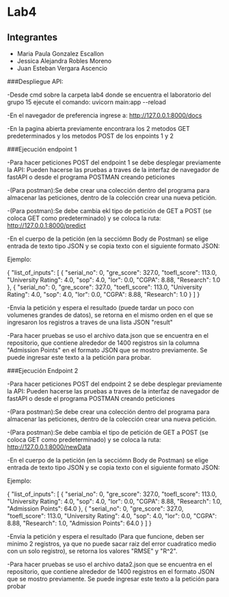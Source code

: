 # Lab4
## Integrantes

* Maria Paula Gonzalez Escallon 
* Jessica Alejandra Robles Moreno
* Juan Esteban Vergara Ascencio

###Despliegue API:

-Desde cmd sobre la carpeta lab4 donde se encuentra el laboratorio del grupo 15 ejecute el comando: uvicorn main:app --reload

-En el navegador de preferencia ingrese a: http://127.0.0.1:8000/docs

-En la pagina abierta previamente encontrara los 2 metodos GET predeterminados y los metodos POST de los enpoints 1 y 2

###Ejecución endpoint 1

-Para hacer peticiones POST del endpoint 1 se debe desplegar previamente la API: Pueden hacerse las pruebas a traves de la interfaz de navegador de fastAPI o desde el programa POSTMAN creando peticiones

-(Para postman):Se debe crear una colección dentro del programa para almacenar las peticiones, dentro de la colección crear una nueva petición.

-(Para postman):Se debe cambia ekl tipo de petición de GET a POST (se coloca GET como predeterminado) y se coloca la ruta: http://127.0.0.1:8000/predict

-En el cuerpo de la petición (en la secciómn Body de Postman) se elige entrada de texto tipo JSON y se copia texto con el siguiente formato JSON:

Ejemplo:

{
    "list_of_inputs": [
        {
            "serial_no": 0,
            "gre_score": 327.0,
            "toefl_score": 113.0,
            "University Rating": 4.0,
            "sop": 4.0,
            "lor": 0.0,
            "CGPA": 8.88,
            "Research": 1.0
        },
        {
            "serial_no": 0,
            "gre_score": 327.0,
            "toefl_score": 113.0,
            "University Rating": 4.0,
            "sop": 4.0,
            "lor": 0.0,
            "CGPA": 8.88,
            "Research": 1.0
        }
    ]
}

-Envia la petición y espera el resultado (puede tardar un poco con volumenes grandes de datos), se retorna en el mismo orden en el que se ingresaron los registros a traves de una lista JSON "result"

-Para hacer pruebas se uso el archivo data.json que se encuentra en el repositorio, que contiene alrededor de 1400 registros sin la columna "Admission Points" en el formato JSON que se mostro previamente. Se puede ingresar este texto a la petición para probar. 

###Ejecución Endpoint 2

-Para hacer peticiones POST del endpoint 2 se debe desplegar previamente la API: Pueden hacerse las pruebas a traves de la interfaz de navegador de fastAPI o desde el programa POSTMAN creando peticiones

-(Para postman):Se debe crear una colección dentro del programa para almacenar las peticiones, dentro de la colección crear una nueva petición.

-(Para postman):Se debe cambia el tipo de petición de GET a POST (se coloca GET como predeterminado) y se coloca la ruta: http://127.0.0.1:8000/newData

-En el cuerpo de la petición (en la secciómn Body de Postman) se elige entrada de texto tipo JSON y se copia texto con el siguiente formato JSON:

Ejemplo:

{
    "list_of_inputs": [
        {
            "serial_no": 0,
            "gre_score": 327.0,
            "toefl_score": 113.0,
            "University Rating": 4.0,
            "sop": 4.0,
            "lor": 0.0,
            "CGPA": 8.88,
            "Research": 1.0,
            "Admission Points": 64.0
        },
        {
            "serial_no": 0,
            "gre_score": 327.0,
            "toefl_score": 113.0,
            "University Rating": 4.0,
            "sop": 4.0,
            "lor": 0.0,
            "CGPA": 8.88,
            "Research": 1.0,
            "Admission Points": 64.0
        }
    ]
}

-Envia la petición y espera el resultado (Para que funcione, deben ser minimo 2 registros, ya que no puede sacar raiz del error cuadratico medio con un solo registro), se retorna los valores "RMSE" y "R^2".

-Para hacer pruebas se uso el archivo data2.json que se encuentra en el repositorio, que contiene alrededor de 1400 registros en el formato JSON que se mostro previamente. Se puede ingresar este texto a la petición para probar